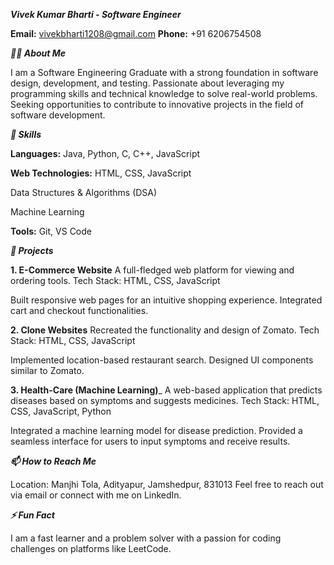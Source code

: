 _**Vivek Kumar Bharti - Software Engineer**_

**Email:** vivekbharti1208@gmail.com
**Phone:** +91 6206754508


_**🧑‍💻 About Me**_

I am a Software Engineering Graduate with a strong foundation in software design, development, and testing. Passionate about leveraging my programming skills and technical knowledge to solve real-world problems. Seeking opportunities to contribute to innovative projects in the field of software development.



_**🔧 Skills**_

**Languages:** Java, Python, C, C++, JavaScript

**Web Technologies:** HTML, CSS, JavaScript

Data Structures & Algorithms (DSA)

Machine Learning

**Tools:** Git, VS Code



_**💼 Projects**_

**1. E-Commerce Website**
A full-fledged web platform for viewing and ordering tools.
Tech Stack: HTML, CSS, JavaScript

Built responsive web pages for an intuitive shopping experience.
Integrated cart and checkout functionalities.

**2. Clone Websites**
Recreated the functionality and design of Zomato.
Tech Stack: HTML, CSS, JavaScript

Implemented location-based restaurant search.
Designed UI components similar to Zomato.

**3. Health-Care (Machine Learning)**_
A web-based application that predicts diseases based on symptoms and suggests medicines.
Tech Stack: HTML, CSS, JavaScript, Python

Integrated a machine learning model for disease prediction.
Provided a seamless interface for users to input symptoms and receive results.



_**📫 How to Reach Me**_

Location: Manjhi Tola, Adityapur, Jamshedpur, 831013
Feel free to reach out via email or connect with me on LinkedIn.



_**⚡ Fun Fact**_

I am a fast learner and a problem solver with a passion for coding challenges on platforms like LeetCode.

